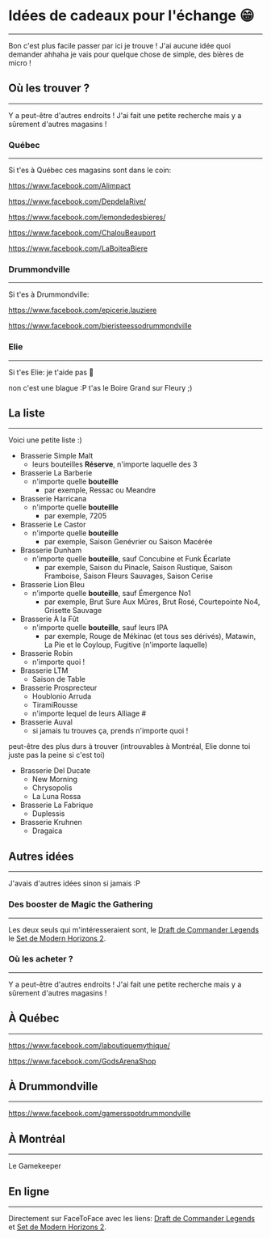 # Idées de cadeaux pour l'échange 😁

---

Bon c'est plus facile passer par ici je trouve ! J'ai aucune idée quoi demander ahhaha je vais pour quelque chose de simple, des bières de micro !

## Où les trouver ? 

---

Y a peut-être d'autres endroits ! J'ai fait une petite recherche mais y a sûrement d'autres magasins !

### Québec

---

Si t'es à Québec ces magasins sont dans le coin:

https://www.facebook.com/Alimpact

https://www.facebook.com/DepdelaRive/

https://www.facebook.com/lemondedesbieres/

https://www.facebook.com/ChalouBeauport

https://www.facebook.com/LaBoiteaBiere

### Drummondville

---

Si t'es à Drummondville:

https://www.facebook.com/epicerie.lauziere

https://www.facebook.com/bieristeessodrummondville

### Elie

---

Si t'es Elie: je t'aide pas 💖

non c'est une blague :P t'as le Boire Grand sur Fleury ;)

## La liste

---

Voici une petite liste :)

* Brasserie Simple Malt
  * leurs bouteilles **Réserve**, n'importe laquelle des 3
* Brasserie La Barberie
  * n'importe quelle **bouteille**
    * par exemple, Ressac ou Meandre
* Brasserie Harricana
  * n'importe quelle **bouteille**
    * par exemple, 7205
* Brasserie Le Castor
  * n'importe quelle **bouteille**
    * par exemple, Saison Genévrier ou Saison Macérée
* Brasserie Dunham
  * n'importe quelle **bouteille**, sauf Concubine et Funk Écarlate
    * par exemple, Saison du Pinacle, Saison Rustique, Saison Framboise, Saison Fleurs Sauvages, Saison Cerise
* Brasserie Lion Bleu
  * n'importe quelle **bouteille**, sauf Émergence No1
    * par exemple, Brut Sure Aux Mûres, Brut Rosé, Courtepointe No4, Grisette Sauvage
* Brasserie À la Fût
  * n'importe quelle **bouteille**, sauf leurs IPA
    * par exemple, Rouge de Mékinac (et tous ses dérivés), Matawin, La Pie et le Coyloup, Fugitive (n'importe laquelle)
* Brasserie Robin
  * n'importe quoi !
* Brasserie LTM
  * Saison de Table
* Brasserie Prosprecteur
  * Houblonio Arruda
  * TiramiRousse
  * n'importe lequel de leurs Alliage #
* Brasserie Auval
  * si jamais tu trouves ça, prends n'importe quoi !

peut-être des plus durs à trouver (introuvables à Montréal, Elie donne toi juste pas la peine si c'est toi)
* Brasserie Del Ducate
  * New Morning
  * Chrysopolis
  * La Luna Rossa
* Brasserie La Fabrique
  * Duplessis
* Brasserie Kruhnen
  * Dragaica

## Autres idées

---

J'avais d'autres idées sinon si jamais :P

### Des booster de Magic the Gathering

---

Les deux seuls qui m'intéresseraient sont, le [Draft de Commander Legends](https://www.facetofacegames.com/commander-legends-draft-booster-pack/) le [Set de Modern Horizons 2](https://www.facetofacegames.com/modern-horizons-2-set-booster-pack/).

### Où les acheter ?

---

Y a peut-être d'autres endroits ! J'ai fait une petite recherche mais y a sûrement d'autres magasins !

## À Québec

---

https://www.facebook.com/laboutiquemythique/

https://www.facebook.com/GodsArenaShop

## À Drummondville

---

https://www.facebook.com/gamersspotdrummondville

## À Montréal

---

Le Gamekeeper

## En ligne

---

Directement sur FaceToFace avec les liens: [Draft de Commander Legends](https://www.facetofacegames.com/commander-legends-draft-booster-pack/) et [Set de Modern Horizons 2](https://www.facetofacegames.com/modern-horizons-2-set-booster-pack/).
